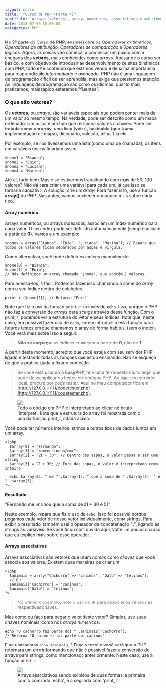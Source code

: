 ```yaml
---
layout: curso
title:  "Curso de PHP (Parte 4)"
subtitulo: "Arrays (vetores), arrays numéricos, associativos e multimensionais."
date: 2018-07-05 15:00:00
categories: PHP
---
```


Na [3ª parte do Curso de PHP](https://envolte.github.io/cursos/PHP/parte-3), ensinei sobre os *Operadores aritiméticos*, *Operadores de atribuição*, *Operadores de comparação* e *Operadores lógicos*. Agora, as coisas vão começar a complicar um pouco com a chegada dos **vetores**, mais conhecidos como *arrays*. Apesar de o curso ser básico, e com objetivo de introduzir ao desenvolvimento de sites dinâmicos com PHP, todo este conteúdo que estamos vendo é de suma importância para o aprendizado *intermediário* e *avançado*. PHP não é uma linguagem de programação difícil de ser aprendida, mas exige que prestemos atenção. As linguagens de programação são como os idiomas; quanto mais praticamos, mais rápido estaremos "fluentes".

### O que são vetores?

Os **vetores**, ou *arrays*, são variáveis especiais que podem conter mais de um valor ao mesmo tempo. Na verdade, pode ser descrito como um mapa ordenado. Um mapa é um tipo que relaciona valores a chaves. Pode ser tratado como um array, uma lista (vetor), hashtable (que é uma implementação de mapa), dicionário, coleção, pilha, fila etc.

Por exemplo, se nós tivéssemos uma lista (como uma de chamada), os ítens em variáveis únicas ficariam assim:

```
$nome1 = "Bianca";
$nome2 = "Enio";
$nome3 = "Luciana";
$nome4 = "Marina";
```

Até aí, tudo bem. Mas e se estivermos trabalhando com mais de 50, 100 valores? Não dá para criar uma variável para cada um, já que isso se tornaria cansativo. A solução: crie um *array*! Para fazer isso, use a função **array()** do PHP. Mas antes, vamos conhecer um pouco mais sobre cada tipo.

#### Array numérico

Arrays numéricos, ou arrays indexados, associam um índex numérico para cada valor. O seu índex pode ser definido automaticamente (sempre iniciam a partir de **0**). Vamos a um exemplo:

```
$nomes = array("Bianca", "Enio", "Luciana", "Marina"); // Repare que todos os valores ficam separados por aspas e vírgula.
```

Como alternativa, você pode definir os índices manualmente.

```
$nome[0] = "Bianca";
$nome[1] = "Enio";
// Nós definimos um array chamado '$nome', que contém 2 valores.
```

Para acessá-los, é fácil. Podemos fazer isso chamando o nome do *array* com o seu índice dentro de colchetes.

```
print_r ($nome[1]); // Retorna "Enio"
```

Note que fiz o uso da função ```print_r``` ao invés de ```echo```. Isso, porque o PHP não faz a conversão de *arrays* para *strings* através dessa função. Com o *print_r*, podemos ver a estrutura do vetor e seus índices. Note que, neste caso, era possível fazer uso de ```echo```, porém introduzi a esta função para futuros testes em que chamamos o array de forma habitual (sem o índex). Você verá mais sobre isso a seguir.

> **Não se esqueça**: os índices começam a partir de **0**, não de **1**!

A partir deste momento, acredito que você esteja com seu servidor PHP ligado e testando todas as funções que estou ensinando. Não se esqueça de que a prática ajuda a fixar o conteúdo.

> Se você está usando o **EasyPHP**, tem uma ferramenta muito legal que pode descomplicar os testes em códigos PHP. Ao ligar seu servidor local, procure por *code tester*. Aqui no meu computador fica em [http://127.0.0.1:1111/codetester.php](http://127.0.0.1:1111/codetester.php).

<figure>
  <img src="https://envolte.github.io/arquivos/fotos/php01.png" width="auto" />
  <figcaption>Todo o código em PHP é interpretado ao clicar no botão 'interpret'. Note que a estrutura do array foi mostrada com o uso da função print_r, citada acima.</figcaption>
  </figure>
  
Você pode ter números inteiros, strings e outros tipos de dados juntos em um array.

```
<?php
  $array[0] = "Fernando";
  $array[1] = "<em>ensinou</em>";
  $array[2] = "21 + 30"; // Dentro das aspas, o valor passa a ser uma string
  $array[3] = 21 + 30; // Fora das aspas, o valor é interpretado como inteiro
  
  echo $array[0]. " me " .$array[1]. " que a soma de " .$array[2]. " é " .$array[3];
?>
```

**Resultado**:

"Fernando me *ensinou* que a soma de 21 + 30 é 51"

Neste exemplo, repare que fiz o uso de ```echo```. Isso foi possível porque pegamos cada valor de nosso vetor individualmente, como  strings. Para exibir o resultado, também usei o operador de concatenação "**.**", ligando as strings às variáveis. Se você ficou com dúvida aqui, volte um pouco o curso que eu explico mais sobre esse operador.

#### Arrays associativos

Arrays associativos são vetores que usam *nomes* como *chaves* que você associa aos valores. Existem duas maneiras de criar um:

```
<?php
  $animais = array("Cachorro" => "caninos", "Gato" => "felinos");
  // Ou
  $animais['Cachorro'] = "caninos";
  $animais['Gato'] = "felinos";
?>
```

> No primeiro exemplo, note o uso de **=>** para associar os valores às respectivas chaves.

Mas como eu faço para pegar o valor deste vetor? Simples, use suas chaves nominais, como nos *arrays númericos*.

```
echo "O cachorro faz parte dos " .$animais['Cachorro'];
// Retorna "O cachorro faz parte dos caninos"
```

E se usassemos ```echo $animais;```? Faça o teste e você verá que o PHP retornará um erro informando que não é possível fazer a conversão de arrays para strings, como mencionado anteriormente. Neste caso, use a função ```print_r```.

<figure>
  <img src="https://envolte.github.io/arquivos/fotos/php02.png" width="auto" />
  <figcaption>Arrays associativos sendo exibidos de duas formas: a primeira com o comando 'echo', e a segunda com 'print_r'.</figcaption>
  </figure>
